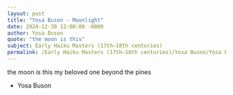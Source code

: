 ```yaml
---
layout: post
title: "Yosa Buson - Moonlight"
date: 2024-12-30 12:00:00 -0000
author: Yosa Buson
quote: "the moon is this"
subject: Early Haiku Masters (17th–18th centuries)
permalink: /Early Haiku Masters (17th–18th centuries)/Yosa Buson/Yosa Buson - Moonlight
---
```


the moon is this
my beloved one
beyond the pines

- Yosa Buson
